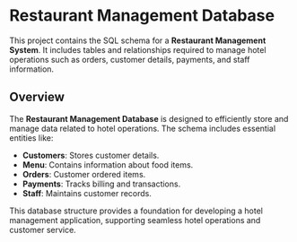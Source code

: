 # Restaurant Management Database

This project contains the SQL schema for a **Restaurant Management System**. It includes tables and relationships required to manage hotel operations such as orders, customer details, payments, and staff information.

## Overview

The **Restaurant Management Database** is designed to efficiently store and manage data related to hotel operations. The schema includes essential entities like:

- **Customers**: Stores customer details.
- **Menu**: Contains information about food items.
- **Orders**: Customer ordered items.
- **Payments**: Tracks billing and transactions.
- **Staff**: Maintains customer records.

This database structure provides a foundation for developing a hotel management application, supporting seamless hotel operations and customer service.


